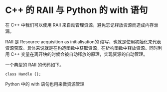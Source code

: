 # C++ 的 RAII 与 Python 的 with 语句

<!--
ID: 61cbf17a-c91e-4933-8d93-1847aef1b2a6
Status: draft
Date: 2017-11-20T18:25:00
Modified: 2020-05-16T11:56:04
wp_id: 678
-->

在 C++ 中我们可以使用 RAII 来自动管理资源，避免忘记释放资源而造成内存泄漏。

RAII 是 Resource acquisition as initialisation的 缩写，也就是使用初始化来代表资源获取。具体来说就是在构造函数中获取资源，在析构函数中释放资源。同时利用 C++ 变量在离开块的时候会被自动释放的原理，实现资源的自动管理。

一个典型的 RAII 的代码如下。

```
class Handle {};

```

Python 中的 with 语句也用来做资源管理